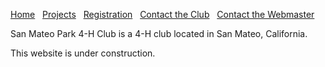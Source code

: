 [Home](/)&nbsp;&nbsp;&nbsp;[Projects](/projects)&nbsp;&nbsp;&nbsp;[Registration](http://4honline.com)&nbsp;&nbsp;&nbsp;[Contact the Club](mailto://communityleaders@ourdomain.net)&nbsp;&nbsp;&nbsp;[Contact the Webmaster](mailto://webmaster@ourdomain.net)

San Mateo Park 4-H Club is a 4-H club located in San Mateo, California.

This website is under construction.
